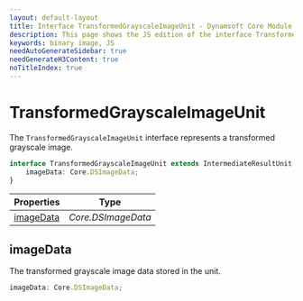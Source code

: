 ```yaml
---
layout: default-layout
title: Interface TransformedGrayscaleImageUnit - Dynamsoft Core Module JS Edition API Reference
description: This page shows the JS edition of the interface TransformedGrayscaleImageUnit in Dynamsoft Core Module.
keywords: binary image, JS
needAutoGenerateSidebar: true
needGenerateH3Content: true
noTitleIndex: true
---
```


# TransformedGrayscaleImageUnit

The `TransformedGrayscaleImageUnit` interface represents a transformed grayscale image.

```typescript
interface TransformedGrayscaleImageUnit extends IntermediateResultUnit {
    imageData: Core.DSImageData;
} 
```

| Properties               | Type |
|----------------------|-------------|
| [imageData](#imagedata) | *Core.DSImageData* |

## imageData

The transformed grayscale image data stored in the unit.

```typescript
imageData: Core.DSImageData;
```